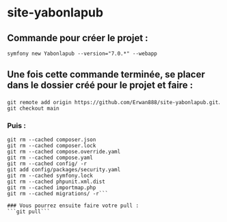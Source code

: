 # site-yabonlapub

## Commande pour créer le projet :
```symfony new Yabonlapub --version="7.0.*" --webapp```

## Une fois cette commande terminée, se placer dans le dossier créé pour le projet et faire :
```git remote add origin https://github.com/Erwan888/site-yabonlapub.git```.
```git checkout main```

### Puis :
```git rm --cached bin -r
git rm --cached composer.json
git rm --cached composer.lock
git rm --cached compose.override.yaml
git rm --cached compose.yaml
git rm --cached config/ -r
git add config/packages/security.yaml
git rm --cached symfony.lock
git rm --cached phpunit.xml.dist
git rm --cached importmap.php
git rm --cached migrations/ -r```

### Vous pourrez ensuite faire votre pull :
```git pull```

